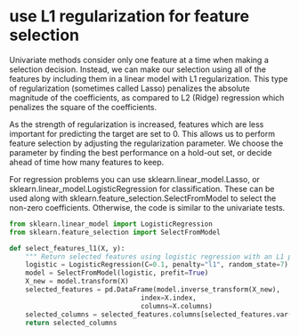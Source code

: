 # use L1 regularization for feature selection

Univariate methods consider only one feature at a time when making a selection decision. Instead, we can make our selection using all of the features by including them in a linear model with L1 regularization. This type of regularization (sometimes called Lasso) penalizes the absolute magnitude of the coefficients, as compared to L2 (Ridge) regression which penalizes the square of the coefficients.

As the strength of regularization is increased, features which are less important for predicting the target are set to 0. This allows us to perform feature selection by adjusting the regularization parameter. We choose the parameter by finding the best performance on a hold-out set, or decide ahead of time how many features to keep.

For regression problems you can use sklearn.linear_model.Lasso, or sklearn.linear_model.LogisticRegression for classification. These can be used along with sklearn.feature_selection.SelectFromModel to select the non-zero coefficients. Otherwise, the code is similar to the univariate tests.

```python
from sklearn.linear_model import LogisticRegression
from sklearn.feature_selection import SelectFromModel

def select_features_l1(X, y):
    """ Return selected features using logistic regression with an L1 penalty """
    logistic = LogisticRegression(C=0.1, penalty="l1", random_state=7).fit(X, y)
    model = SelectFromModel(logistic, prefit=True)
    X_new = model.transform(X)
    selected_features = pd.DataFrame(model.inverse_transform(X_new), 
                                 index=X.index,
                                 columns=X.columns)
    selected_columns = selected_features.columns[selected_features.var() != 0]
    return selected_columns
```
